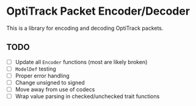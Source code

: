 # OptiTrack Packet Encoder/Decoder

This is a library for encoding and decoding OptiTrack packets.

## TODO

- [ ] Update all `Encoder` functions (most are likely broken)
- [ ] `ModelDef` testing
- [ ] Proper error handling
- [ ] Change unsigned to signed
- [ ] Move away from use of codecs
- [ ] Wrap value parsing in checked/unchecked trait functions
